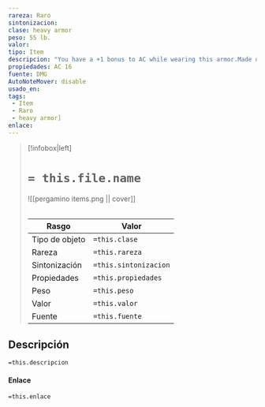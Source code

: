 ```yaml
---
rareza: Raro
sintonizacion: 
clase: heavy armor
peso: 55 lb.
valor: 
tipo: Item
descripcion: "You have a +1 bonus to AC while wearing this armor.Made of interlocking metal rings, chain mail includes a layer of quilted fabric worn underneath the mail to prevent chafing and to cushion the impact of blows. The suit includes gauntlets.The wearer has disadvantage on Dexterity (Stealth) checks.If the wearer has a Strength score lower than 13, their speed is reduced by 10 feet."
propiedades: AC 16
fuente: DMG
AutoNoteMover: disable
usado_en:  
tags: 
 - Item
 - Raro
 - heavy armor]
enlace: 
---
```


> [!infobox|left]
>  # `= this.file.name`
> ![[pergamino items.png || cover]]
> ######   
> |Rasgo | Valor |
> | --- | --- |
> | Tipo de objeto| `=this.clase`|
>  | Rareza| `=this.rareza`|
> | Sintonización | `=this.sintonizacion` |
> | Propiedades | `=this.propiedades` |
>  | Peso | `=this.peso` |
> | Valor | `=this.valor` |
> | Fuente | `=this.fuente` |


## Descripción
`=this.descripcion`

#### Enlace
`=this.enlace`